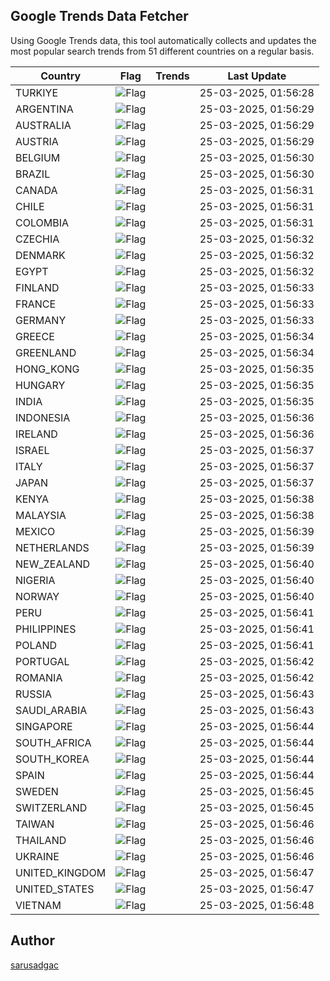 
## Google Trends Data Fetcher

Using Google Trends data, this tool automatically collects and updates the most popular search trends from 51 different countries on a regular basis.


| Country | Flag | Trends | Last Update |
| --- | --- | --- | --- |
| TURKIYE | ![Flag](https://flagcdn.com/16x12/tr.png) |  | 25-03-2025, 01:56:28 |
| ARGENTINA | ![Flag](https://flagcdn.com/16x12/ar.png) |  | 25-03-2025, 01:56:29 |
| AUSTRALIA | ![Flag](https://flagcdn.com/16x12/au.png) |  | 25-03-2025, 01:56:29 |
| AUSTRIA | ![Flag](https://flagcdn.com/16x12/at.png) |  | 25-03-2025, 01:56:29 |
| BELGIUM | ![Flag](https://flagcdn.com/16x12/be.png) |  | 25-03-2025, 01:56:30 |
| BRAZIL | ![Flag](https://flagcdn.com/16x12/br.png) |  | 25-03-2025, 01:56:30 |
| CANADA | ![Flag](https://flagcdn.com/16x12/ca.png) |  | 25-03-2025, 01:56:31 |
| CHILE | ![Flag](https://flagcdn.com/16x12/cl.png) |  | 25-03-2025, 01:56:31 |
| COLOMBIA | ![Flag](https://flagcdn.com/16x12/co.png) |  | 25-03-2025, 01:56:31 |
| CZECHIA | ![Flag](https://flagcdn.com/16x12/cz.png) |  | 25-03-2025, 01:56:32 |
| DENMARK | ![Flag](https://flagcdn.com/16x12/dk.png) |  | 25-03-2025, 01:56:32 |
| EGYPT | ![Flag](https://flagcdn.com/16x12/eg.png) |  | 25-03-2025, 01:56:32 |
| FINLAND | ![Flag](https://flagcdn.com/16x12/fi.png) |  | 25-03-2025, 01:56:33 |
| FRANCE | ![Flag](https://flagcdn.com/16x12/fr.png) |  | 25-03-2025, 01:56:33 |
| GERMANY | ![Flag](https://flagcdn.com/16x12/de.png) |  | 25-03-2025, 01:56:33 |
| GREECE | ![Flag](https://flagcdn.com/16x12/gr.png) |  | 25-03-2025, 01:56:34 |
| GREENLAND | ![Flag](https://flagcdn.com/16x12/gl.png) |  | 25-03-2025, 01:56:34 |
| HONG_KONG | ![Flag](https://flagcdn.com/16x12/hk.png) |  | 25-03-2025, 01:56:35 |
| HUNGARY | ![Flag](https://flagcdn.com/16x12/hu.png) |  | 25-03-2025, 01:56:35 |
| INDIA | ![Flag](https://flagcdn.com/16x12/in.png) |  | 25-03-2025, 01:56:35 |
| INDONESIA | ![Flag](https://flagcdn.com/16x12/id.png) |  | 25-03-2025, 01:56:36 |
| IRELAND | ![Flag](https://flagcdn.com/16x12/ie.png) |  | 25-03-2025, 01:56:36 |
| ISRAEL | ![Flag](https://flagcdn.com/16x12/il.png) |  | 25-03-2025, 01:56:37 |
| ITALY | ![Flag](https://flagcdn.com/16x12/it.png) |  | 25-03-2025, 01:56:37 |
| JAPAN | ![Flag](https://flagcdn.com/16x12/jp.png) |  | 25-03-2025, 01:56:37 |
| KENYA | ![Flag](https://flagcdn.com/16x12/ke.png) |  | 25-03-2025, 01:56:38 |
| MALAYSIA | ![Flag](https://flagcdn.com/16x12/my.png) |  | 25-03-2025, 01:56:38 |
| MEXICO | ![Flag](https://flagcdn.com/16x12/mx.png) |  | 25-03-2025, 01:56:39 |
| NETHERLANDS | ![Flag](https://flagcdn.com/16x12/nl.png) |  | 25-03-2025, 01:56:39 |
| NEW_ZEALAND | ![Flag](https://flagcdn.com/16x12/nz.png) |  | 25-03-2025, 01:56:40 |
| NIGERIA | ![Flag](https://flagcdn.com/16x12/ng.png) |  | 25-03-2025, 01:56:40 |
| NORWAY | ![Flag](https://flagcdn.com/16x12/no.png) |  | 25-03-2025, 01:56:40 |
| PERU | ![Flag](https://flagcdn.com/16x12/pe.png) |  | 25-03-2025, 01:56:41 |
| PHILIPPINES | ![Flag](https://flagcdn.com/16x12/ph.png) |  | 25-03-2025, 01:56:41 |
| POLAND | ![Flag](https://flagcdn.com/16x12/pl.png) |  | 25-03-2025, 01:56:41 |
| PORTUGAL | ![Flag](https://flagcdn.com/16x12/pt.png) |  | 25-03-2025, 01:56:42 |
| ROMANIA | ![Flag](https://flagcdn.com/16x12/ro.png) |  | 25-03-2025, 01:56:42 |
| RUSSIA | ![Flag](https://flagcdn.com/16x12/ru.png) |  | 25-03-2025, 01:56:43 |
| SAUDI_ARABIA | ![Flag](https://flagcdn.com/16x12/sa.png) |  | 25-03-2025, 01:56:43 |
| SINGAPORE | ![Flag](https://flagcdn.com/16x12/sg.png) |  | 25-03-2025, 01:56:44 |
| SOUTH_AFRICA | ![Flag](https://flagcdn.com/16x12/za.png) |  | 25-03-2025, 01:56:44 |
| SOUTH_KOREA | ![Flag](https://flagcdn.com/16x12/kr.png) |  | 25-03-2025, 01:56:44 |
| SPAIN | ![Flag](https://flagcdn.com/16x12/es.png) |  | 25-03-2025, 01:56:44 |
| SWEDEN | ![Flag](https://flagcdn.com/16x12/se.png) |  | 25-03-2025, 01:56:45 |
| SWITZERLAND | ![Flag](https://flagcdn.com/16x12/ch.png) |  | 25-03-2025, 01:56:45 |
| TAIWAN | ![Flag](https://flagcdn.com/16x12/tw.png) |  | 25-03-2025, 01:56:46 |
| THAILAND | ![Flag](https://flagcdn.com/16x12/th.png) |  | 25-03-2025, 01:56:46 |
| UKRAINE | ![Flag](https://flagcdn.com/16x12/ua.png) |  | 25-03-2025, 01:56:46 |
| UNITED_KINGDOM | ![Flag](https://flagcdn.com/16x12/gb.png) |  | 25-03-2025, 01:56:47 |
| UNITED_STATES | ![Flag](https://flagcdn.com/16x12/us.png) |  | 25-03-2025, 01:56:47 |
| VIETNAM | ![Flag](https://flagcdn.com/16x12/vn.png) |  | 25-03-2025, 01:56:48 |


## Author
 [sarusadgac](https://x.com/sarusadgac)
